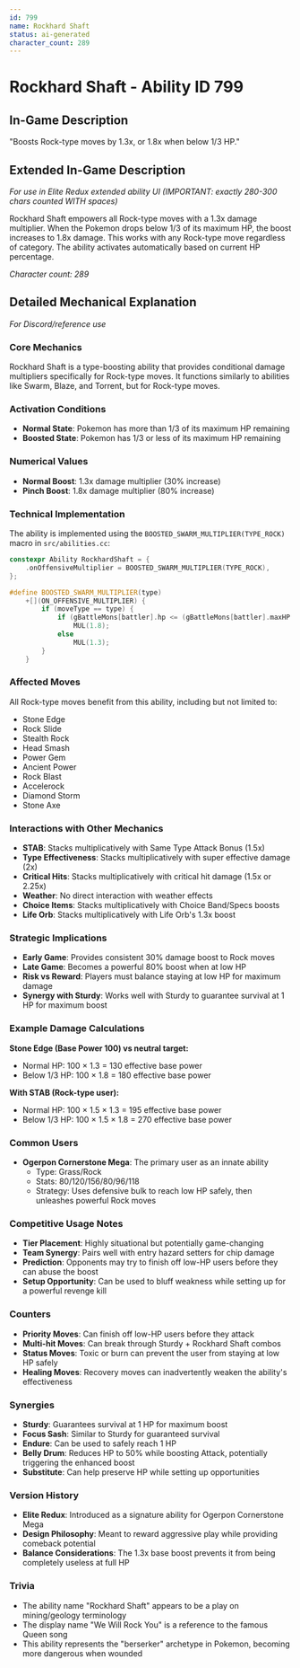 ```yaml
---
id: 799
name: Rockhard Shaft
status: ai-generated
character_count: 289
---
```


# Rockhard Shaft - Ability ID 799

## In-Game Description
"Boosts Rock-type moves by 1.3x, or 1.8x when below 1/3 HP."

## Extended In-Game Description
*For use in Elite Redux extended ability UI (IMPORTANT: exactly 280-300 chars counted WITH spaces)*

Rockhard Shaft empowers all Rock-type moves with a 1.3x damage multiplier. When the Pokemon drops below 1/3 of its maximum HP, the boost increases to 1.8x damage. This works with any Rock-type move regardless of category. The ability activates automatically based on current HP percentage.

*Character count: 289*

## Detailed Mechanical Explanation
*For Discord/reference use*

### Core Mechanics
Rockhard Shaft is a type-boosting ability that provides conditional damage multipliers specifically for Rock-type moves. It functions similarly to abilities like Swarm, Blaze, and Torrent, but for Rock-type moves.

### Activation Conditions
- **Normal State**: Pokemon has more than 1/3 of its maximum HP remaining
- **Boosted State**: Pokemon has 1/3 or less of its maximum HP remaining

### Numerical Values
- **Normal Boost**: 1.3x damage multiplier (30% increase)
- **Pinch Boost**: 1.8x damage multiplier (80% increase)

### Technical Implementation
The ability is implemented using the `BOOSTED_SWARM_MULTIPLIER(TYPE_ROCK)` macro in `src/abilities.cc`:

```cpp
constexpr Ability RockhardShaft = {
    .onOffensiveMultiplier = BOOSTED_SWARM_MULTIPLIER(TYPE_ROCK),
};

#define BOOSTED_SWARM_MULTIPLIER(type)                                       \
    +[](ON_OFFENSIVE_MULTIPLIER) {                                           \
        if (moveType == type) {                                              \
            if (gBattleMons[battler].hp <= (gBattleMons[battler].maxHP / 3)) \
                MUL(1.8);                                                    \
            else                                                             \
                MUL(1.3);                                                    \
        }                                                                    \
    }
```

### Affected Moves
All Rock-type moves benefit from this ability, including but not limited to:
- Stone Edge
- Rock Slide
- Stealth Rock
- Head Smash
- Power Gem
- Ancient Power
- Rock Blast
- Accelerock
- Diamond Storm
- Stone Axe

### Interactions with Other Mechanics
- **STAB**: Stacks multiplicatively with Same Type Attack Bonus (1.5x)
- **Type Effectiveness**: Stacks multiplicatively with super effective damage (2x)
- **Critical Hits**: Stacks multiplicatively with critical hit damage (1.5x or 2.25x)
- **Weather**: No direct interaction with weather effects
- **Choice Items**: Stacks multiplicatively with Choice Band/Specs boosts
- **Life Orb**: Stacks multiplicatively with Life Orb's 1.3x boost

### Strategic Implications
- **Early Game**: Provides consistent 30% damage boost to Rock moves
- **Late Game**: Becomes a powerful 80% boost when at low HP
- **Risk vs Reward**: Players must balance staying at low HP for maximum damage
- **Synergy with Sturdy**: Works well with Sturdy to guarantee survival at 1 HP for maximum boost

### Example Damage Calculations
**Stone Edge (Base Power 100) vs neutral target:**
- Normal HP: 100 × 1.3 = 130 effective base power
- Below 1/3 HP: 100 × 1.8 = 180 effective base power

**With STAB (Rock-type user):**
- Normal HP: 100 × 1.5 × 1.3 = 195 effective base power
- Below 1/3 HP: 100 × 1.5 × 1.8 = 270 effective base power

### Common Users
- **Ogerpon Cornerstone Mega**: The primary user as an innate ability
  - Type: Grass/Rock
  - Stats: 80/120/156/80/96/118
  - Strategy: Uses defensive bulk to reach low HP safely, then unleashes powerful Rock moves

### Competitive Usage Notes
- **Tier Placement**: Highly situational but potentially game-changing
- **Team Synergy**: Pairs well with entry hazard setters for chip damage
- **Prediction**: Opponents may try to finish off low-HP users before they can abuse the boost
- **Setup Opportunity**: Can be used to bluff weakness while setting up for a powerful revenge kill

### Counters
- **Priority Moves**: Can finish off low-HP users before they attack
- **Multi-hit Moves**: Can break through Sturdy + Rockhard Shaft combos
- **Status Moves**: Toxic or burn can prevent the user from staying at low HP safely
- **Healing Moves**: Recovery moves can inadvertently weaken the ability's effectiveness

### Synergies
- **Sturdy**: Guarantees survival at 1 HP for maximum boost
- **Focus Sash**: Similar to Sturdy for guaranteed survival
- **Endure**: Can be used to safely reach 1 HP
- **Belly Drum**: Reduces HP to 50% while boosting Attack, potentially triggering the enhanced boost
- **Substitute**: Can help preserve HP while setting up opportunities

### Version History
- **Elite Redux**: Introduced as a signature ability for Ogerpon Cornerstone Mega
- **Design Philosophy**: Meant to reward aggressive play while providing comeback potential
- **Balance Considerations**: The 1.3x base boost prevents it from being completely useless at full HP

### Trivia
- The ability name "Rockhard Shaft" appears to be a play on mining/geology terminology
- The display name "We Will Rock You" is a reference to the famous Queen song
- This ability represents the "berserker" archetype in Pokemon, becoming more dangerous when wounded
